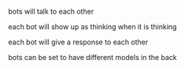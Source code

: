 

bots will talk to each other

each bot will show up as thinking when it is thinking

each bot will give a response to each other 

bots can be set to have different models in the back
